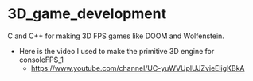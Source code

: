 # 3D_game_development
C and C++ for making 3D FPS games like DOOM and Wolfenstein. 

- Here is the video I used to make the primitive 3D engine for consoleFPS_1
   - https://www.youtube.com/channel/UC-yuWVUplUJZvieEligKBkA 
